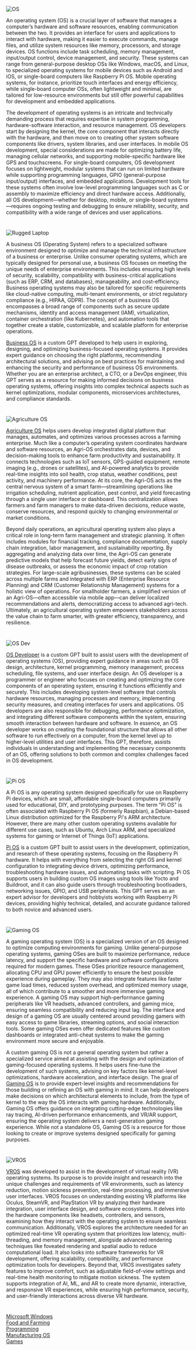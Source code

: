 ![OS](https://github.com/user-attachments/assets/e1b63dde-fadc-4d8f-b112-3046344c0c9f)

An operating system (OS) is a crucial layer of software that manages a computer’s hardware and software resources, enabling communication between the two. It provides an interface for users and applications to interact with hardware, making it easier to execute commands, manage files, and utilize system resources like memory, processors, and storage devices. OS functions include task scheduling, memory management, input/output control, device management, and security. These systems can range from general-purpose desktop OSs like Windows, macOS, and Linux, to specialized operating systems for mobile devices such as Android and iOS, or single-board computers like Raspberry Pi OS. Mobile operating systems, for instance, prioritize touch interfaces and energy efficiency, while single-board computer OSs, often lightweight and minimal, are tailored for low-resource environments but still offer powerful capabilities for development and embedded applications.

The development of operating systems is an intricate and technically demanding process that requires expertise in system programming, hardware-software interaction, and resource management. OS developers start by designing the kernel, the core component that interacts directly with the hardware, and then move on to creating other system software components like drivers, system libraries, and user interfaces. In mobile OS development, special considerations are made for optimizing battery life, managing cellular networks, and supporting mobile-specific hardware like GPS and touchscreens. For single-board computers, OS development focuses on lightweight, modular systems that can run on limited hardware while supporting programming languages, GPIO (general-purpose input/output) interfaces, and embedded applications. Development tools for these systems often involve low-level programming languages such as C or assembly to maximize efficiency and direct hardware access. Additionally, all OS development—whether for desktop, mobile, or single-board systems—requires ongoing testing and debugging to ensure reliability, security, and compatibility with a wide range of devices and user applications.

#

![Rugged Laptop](https://github.com/user-attachments/assets/60579f7b-afb3-41c4-835b-ea2dc02efc17)

A business OS (Operating System) refers to a specialized software environment designed to optimize and manage the technical infrastructure of a business or enterprise. Unlike consumer operating systems, which are typically designed for personal use, a business OS focuses on meeting the unique needs of enterprise environments. This includes ensuring high levels of security, scalability, compatibility with business-critical applications (such as ERP, CRM, and databases), manageability, and cost-efficiency. Business operating systems may also be tailored for specific requirements like cloud-native computing, multi-tenant environments, or strict regulatory compliance (e.g., HIPAA, GDPR). The concept of a business OS encompasses a broad range of components such as secure update mechanisms, identity and access management (IAM), virtualization, container orchestration (like Kubernetes), and automation tools that together create a stable, customizable, and scalable platform for enterprise operations. 

[Business OS](https://chatgpt.com/g/g-682a9e8237f08191b0d70f0d7d100e80-business-os) is a custom GPT developed to help users in exploring, designing, and optimizing business-focused operating systems. It provides expert guidance on choosing the right platforms, recommending architectural solutions, and advising on best practices for maintaining and enhancing the security and performance of business OS environments. Whether you are an enterprise architect, a CTO, or a DevOps engineer, this GPT serves as a resource for making informed decisions on business operating systems, offering insights into complex technical aspects such as kernel optimizations, modular components, microservices architectures, and compliance standards.

#

![Agriculture OS](https://github.com/user-attachments/assets/2a3979da-fd11-40cf-9d65-f27d934113c1)

[Agriculture OS](https://chatgpt.com/g/g-68299907e9ac81918ff7dd434491e3fd-agriculture-os) helps users develop integrated digital platform that manages, automates, and optimizes various processes across a farming enterprise. Much like a computer’s operating system coordinates hardware and software resources, an Agri-OS orchestrates data, devices, and decision-making tools to enhance farm productivity and sustainability. It connects technologies such as IoT sensors, GPS-guided equipment, remote imaging (e.g., drones or satellites), and AI-powered analytics to provide real-time insights into soil health, crop status, weather conditions, pest activity, and machinery performance. At its core, the Agri-OS acts as the central nervous system of a smart farm—streamlining operations like irrigation scheduling, nutrient application, pest control, and yield forecasting through a single user interface or dashboard. This centralization allows farmers and farm managers to make data-driven decisions, reduce waste, conserve resources, and respond quickly to changing environmental or market conditions.

Beyond daily operations, an agricultural operating system also plays a critical role in long-term farm management and strategic planning. It often includes modules for financial tracking, compliance documentation, supply chain integration, labor management, and sustainability reporting. By aggregating and analyzing data over time, the Agri-OS can generate predictive models that help forecast future yields, detect early signs of disease outbreaks, or assess the economic impact of crop rotation strategies. For large-scale agribusinesses, these systems can be scaled across multiple farms and integrated with ERP (Enterprise Resource Planning) and CRM (Customer Relationship Management) systems for a holistic view of operations. For smallholder farmers, a simplified version of an Agri-OS—often accessible via mobile app—can deliver localized recommendations and alerts, democratizing access to advanced agri-tech. Ultimately, an agricultural operating system empowers stakeholders across the value chain to farm smarter, with greater efficiency, transparency, and resilience.

#

![OS Dev](https://github.com/user-attachments/assets/b5eac3f9-d7e3-4cff-a7db-11b5d413c367)

[OS Developer](https://chatgpt.com/g/g-2Ucol4HeB-os-developer) is a custom GPT built to assist users with the development of operating systems (OS), providing expert guidance in areas such as OS design, architecture, kernel programming, memory management, process scheduling, file systems, and user interface design. An OS developer is a programmer or engineer who focuses on creating and optimizing the core components of an operating system, ensuring it functions efficiently and securely. This includes developing system-level software that controls hardware resources, managing processes and memory, implementing security measures, and creating interfaces for users and applications. OS developers are also responsible for debugging, performance optimization, and integrating different software components within the system, ensuring smooth interaction between hardware and software. In essence, an OS developer works on creating the foundational structure that allows all other software to run effectively on a computer, from the kernel level up to higher-level utilities and user interfaces. This GPT, therefore, assists individuals in understanding and implementing the necessary components of an OS, offering solutions to both common and complex challenges faced in OS development.

#

![Pi OS](https://github.com/user-attachments/assets/3ea46ced-c3ef-4e02-b7b7-d14c5c113399)

A Pi OS is any operating system designed specifically for use on Raspberry Pi devices, which are small, affordable single-board computers primarily used for educational, DIY, and prototyping purposes. The term "Pi OS" is often associated with Raspberry Pi OS (formerly Raspbian), a Debian-based Linux distribution optimized for the Raspberry Pi's ARM architecture. However, there are many other custom operating systems available for different use cases, such as Ubuntu, Arch Linux ARM, and specialized systems for gaming or Internet of Things (IoT) applications. 

[Pi OS](https://chatgpt.com/g/g-682bf4fd9c6481919808f89a8c7e513f-pi-os) is a custom GPT built to assist users in the development, optimization, and research of these operating systems, focusing on the Raspberry Pi hardware. It helps with everything from selecting the right OS and kernel configuration to integrating device drivers, optimizing performance, troubleshooting hardware issues, and automating tasks with scripting. Pi OS supports users in building custom OS images using tools like Yocto and Buildroot, and it can also guide users through troubleshooting bootloaders, networking issues, GPIO, and USB peripherals. This GPT serves as an expert advisor for developers and hobbyists working with Raspberry Pi devices, providing highly technical, detailed, and accurate guidance tailored to both novice and advanced users.

#

![Gaming OS](https://github.com/user-attachments/assets/da7e9ecd-b1e2-46ad-a4d3-b1fbd76ce07f)

A gaming operating system (OS) is a specialized version of an OS designed to optimize computing environments for gaming. Unlike general-purpose operating systems, gaming OSes are built to maximize performance, reduce latency, and support the specific hardware and software configurations required for modern games. These OSes prioritize resource management, allocating CPU and GPU power efficiently to ensure the best possible experience during gameplay. They may also integrate features like faster game load times, reduced system overhead, and optimized memory usage, all of which contribute to a smoother and more immersive gaming experience. A gaming OS may support high-performance gaming peripherals like VR headsets, advanced controllers, and gaming mice, ensuring seamless compatibility and reducing input lag. The interface and design of a gaming OS are usually centered around providing gamers with easy access to game libraries, streaming options, and social interaction tools. Some gaming OSes even offer dedicated features like custom dashboards or integrated anti-cheat systems to make the gaming environment more secure and enjoyable.

A custom gaming OS is not a general operating system but rather a specialized service aimed at assisting with the design and optimization of gaming-focused operating systems. It helps users fine-tune the development of such systems, advising on key factors like kernel-level optimizations, hardware acceleration, and interface design. The goal of [Gaming OS](https://chatgpt.com/g/g-6828789c828081919a41ef9e55d0a995-gaming-os) is to provide expert-level insights and recommendations for those building or refining an OS with gaming in mind. It can help developers make decisions on which architectural elements to include, from the type of kernel to the way the OS interacts with gaming hardware. Additionally, Gaming OS offers guidance on integrating cutting-edge technologies like ray tracing, AI-driven performance enhancements, and VR/AR support, ensuring the operating system delivers a next-generation gaming experience. While not a standalone OS, Gaming OS is a resource for those looking to create or improve systems designed specifically for gaming purposes.

#

![VROS](https://github.com/user-attachments/assets/1f8d5b9f-ab6d-4b77-aa83-7d29f5d1eb6d)

[VROS](https://chatgpt.com/g/g-682acbc041448191bffba778a9f2ba64-vros) was developed to assist in the development of virtual reality (VR) operating systems. Its purpose is to provide insight and research into the unique challenges and requirements of VR environments, such as latency reduction, motion sickness prevention, real-time processing, and immersive user interfaces. VROS focuses on understanding existing VR platforms like Oculus, SteamVR, and PlayStation VR by analyzing their hardware integration, user interface design, and software ecosystems. It delves into the hardware components like headsets, controllers, and sensors, examining how they interact with the operating system to ensure seamless communication. Additionally, VROS explores the architecture needed for an optimized real-time VR operating system that prioritizes low latency, multi-threading, and memory management, alongside advanced rendering techniques like foveated rendering and spatial audio to reduce computational load. It also looks into software frameworks for VR development, offering scalability, compatibility, and performance optimization tools for developers. Beyond that, VROS investigates safety features to improve comfort, such as adjustable field-of-view settings and real-time health monitoring to mitigate motion sickness. The system supports integration of AI, ML, and AR to create more dynamic, interactive, and responsive VR experiences, while ensuring high performance, security, and user-friendly interactions across diverse VR hardware.

#

[Microsoft Windows](https://github.com/sourceduty/Microsoft_Windows)
<br>
[Food and Farming](https://github.com/sourceduty/Food_and_Farming)
<br>
[Programming](https://github.com/sourceduty/Programming)
<br>
[Manufacturing OS](https://chatgpt.com/g/g-682af0ea07e4819190a3adda96d2b32c-manufacturing-os)
<br>
[Games](https://github.com/sourceduty/Games)
